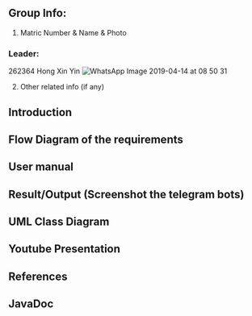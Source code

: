 ## Group Info:
1. Matric Number & Name & Photo

### Leader:
262364
Hong Xin Yin
![WhatsApp Image 2019-04-14 at 08 50 31](https://user-images.githubusercontent.com/57511123/81772609-e4498a80-9518-11ea-897e-cfc79033732f.jpeg-small.png)


2. Other related info (if any)

## Introduction
## Flow Diagram of the requirements
## User manual
## Result/Output (Screenshot the telegram bots)
## UML Class Diagram
## Youtube Presentation
## References
## JavaDoc
